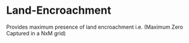 # Land-Encroachment
Provides maximum presence of land encroachment i.e. (Maximum Zero Captured in a NxM grid) 
